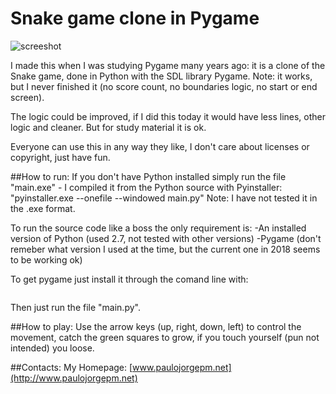 # Snake game clone in Pygame

![screeshot](http://www.paulojorgepm.net/static/images/snake_game_pygame.jpg)

I made this when I was studying Pygame many years ago: it is a clone of the Snake game, done in Python with the SDL library Pygame. Note: it works, but I never finished it (no score count, no boundaries logic, no start or end screen). 

The logic could be improved, if I did this today it would have less lines, other logic and cleaner. But for study material it is ok. 

Everyone can use this in any way they like, I don't care about licenses or copyright, just have fun.

##How to run:
If you don't have Python installed simply run the file "main.exe" - I compiled it from the Python source with Pyinstaller: "pyinstaller.exe --onefile --windowed main.py"
Note: I have not tested it in the .exe format.

To run the source code like a boss the only requirement is:
-An installed version of Python (used 2.7, not tested with other versions)
-Pygame (don't remeber what version I used at the time, but the current one in 2018 seems to be working ok)

To get pygame just install it through the comand line with:
```pip install pygame
```

Then just run the file "main.py". 

##How to play:
Use the arrow keys (up, right, down, left) to control the movement, catch the green squares to grow, if you touch yourself (pun not intended) you loose.

##Contacts:
My Homepage: [www.paulojorgepm.net](http://www.paulojorgepm.net)